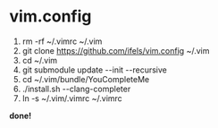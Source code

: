 vim.config
==========
1. rm -rf ~/.vimrc ~/.vim
2. git clone https://github.com/ifels/vim.config ~/.vim  
3. cd ~/.vim
4. git submodule update --init --recursive
5. cd ~/.vim/bundle/YouCompleteMe
6. ./install.sh --clang-completer
7. ln -s ~/.vim/.vimrc ~/.vimrc  

**done!**
